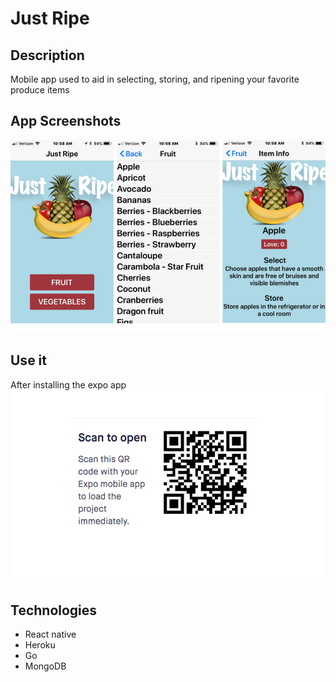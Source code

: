# Just Ripe

## Description
Mobile app used to aid in selecting, storing, and ripening your favorite produce items

## App Screenshots
![JustRipe](https://github.com/mclausen792/Just-Ripe/blob/master/justRipe/images/screens.png)
<!-- ![JustRipe](https://github.com/mclausen792/Just-Ripe/blob/master/justRipe/images/list.png)
![JustRipe](https://github.com/mclausen792/Just-Ripe/blob/master/justRipe/images/details.png) -->

## Use it
After installing the expo app
![JustRipe](https://github.com/mclausen792/Just-Ripe/blob/master/justRipe/images/qrcode.png)

## Technologies
- React native
- Heroku
- Go
- MongoDB
